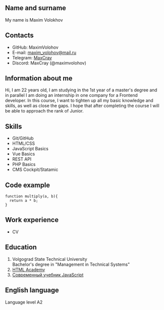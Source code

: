 ## Name and surname
My name is Maxim Volokhov

## Contacts
* GitHub: MaximVolohov
* E-mail: maxim_volohov@mail.ru
* Telegram: [MaxCray](https://t.me/MaxCray)
* Discord: MaxCray (@maximvolohov)

## Information about me
Hi, I am 22 years old, I am studying in the 1st year of a master's degree and in parallel I am doing an internship in one company for a Frontend developer. In this course, I want to tighten up all my basic knowledge and skills, as well as close the gaps. I hope that after completing the course I will be able to approach the rank of Junior.

## Skills
* Git/GitHub
* HTML/CSS
* JavaScript Basics
* Vue Basics
* REST API
* PHP Basics
* CMS Cockpit/Statamic

## Code example
```
function multiply(a, b){
  return a * b;
}
```

## Work experience
* CV

## Education
1. Volgograd State Technical University  
   Bachelor's degree in "Management in Technical Systems"
2. [HTML Academy](https://htmlacademy.ru/)
3. [Современный учебник JavaScript](https://learn.javascript.ru/)

## English language
Language level A2